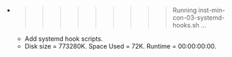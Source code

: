 * >>>>>>>>> Running inst-min-con-03-systemd-hooks.sh ...
  * Add systemd hook scripts.
  * Disk size = 773280K. Space Used = 72K. Runtime = 00:00:00:00.
